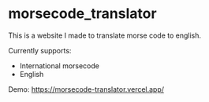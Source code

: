 # morsecode_translator

This is a website I made to translate morse code to english.

Currently supports: 
- International morsecode
- English

Demo: https://morsecode-translator.vercel.app/
